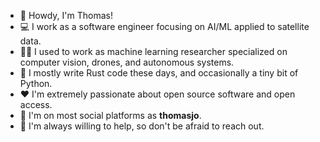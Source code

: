 - :wave: Howdy, I'm Thomas!
- :computer: I work as a software engineer focusing on AI/ML applied to satellite data.
- :scientist: I used to work as machine learning researcher specialized on computer vision, drones, and autonomous systems.
- :crab: I mostly write Rust code these days, and occasionally a tiny bit of Python.
- :heart: I'm extremely passionate about open source software and open access.
- :seedling: I'm on most social platforms as **thomasjo**.
- :raised_hands: I'm always willing to help, so don't be afraid to reach out.
